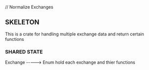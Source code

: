 // Normalize Exchanges

## SKELETON

  This is a crate for handling multiple exchange data and return certain functions

### SHARED STATE

Exchange -----> Enum hold each exchange and thier functions 